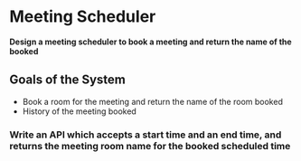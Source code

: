 # Meeting Scheduler 

**Design a meeting scheduler to book a meeting and return
the name of the booked** 

## Goals of the System 

- Book a room for the meeting and return the name of the room booked 
- History of the meeting booked 


### Write an API which accepts a start time and an end time, and returns the meeting room name for the booked scheduled time
